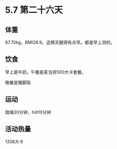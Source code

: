 # 5.7 第二十六天

## 体重

87.70kg，BMI28.9。这俩天醒得有点早。都是早上测的。

## 饮食

早上是牛奶，午餐是麦当劳500大卡套餐。

晚餐是猪脚饭

## 运动

跳绳30分钟，hiit10分钟

## 活动热量

1338大卡